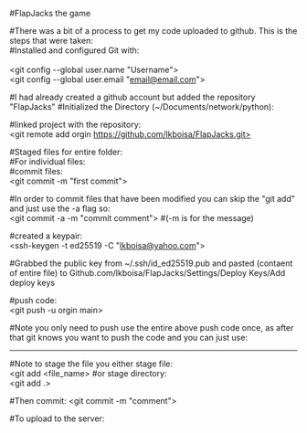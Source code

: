 #FlapJacks the game

#There was a bit of a process to get my code uploaded to github. This is the steps that were taken:  <br>
#Installed and configured Git with: <br>
<sudo apt install git> <br>
<git config --global user.name "Username"> <br>
<git config --global user.email "email@email.com"> <br>

#I had already created a github account but added the repository "FlapJacks"
#Initialized the Directory (~/Documents/network/python): <br>
<git init>

#linked project with the repository: <br>
<git remote add orgin https://github.com/lkboisa/FlapJacks.git>

#Staged files for entire folder: <br>
<git add.>
#For individual files: <br>
<git add file>
#commit files: <br>
<git commit -m "first commit">

#In order to commit files that have been modified you can skip the "git add" and just use the -a flag so: <br>
<git commit -a -m "commit comment">
#(-m is for the message)

#created a keypair: <br>
<ssh-keygen -t ed25519 -C "lkboisa@yahoo.com">

#Grabbed the public key from ~/.ssh/id_ed25519.pub and pasted (contaent of entire file) to Github.com/lkboisa/FlapJacks/Settings/Deploy Keys/Add deploy keys

#push code: <br>
<git push -u orgin main>

#Note you only need to push use the entire above push code once, as after that git knows you want to push the code and you can just use: <br>
<git push>
_______________________________________________________________________________________

#Note to stage the file you either stage file:  <br>
<git add <file_name> 
#or stage directory: <br>
<git add .>

#Then commit:
<git commit -m "comment">

#To upload to the server:
<git push>

